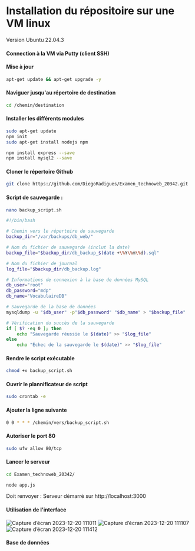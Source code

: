 # Installation du répositoire sur une VM linux
Version Ubuntu 22.04.3
#### **Connection à la VM via Putty (client SSH)**


#### **Mise à jour**
```bash
apt-get update && apt-get upgrade -y
```

#### **Naviguer jusqu'au répertoire de destination**
```bash
cd /chemin/destination
```

#### **Installer les différents modules**
```bash
sudo apt-get update
npm init
sudo apt-get install nodejs npm
```
```bash
npm install express --save
npm install mysql2 --save
```




#### **Cloner le répertoire Github**
```bash
git clone https://github.com/DiegoRadigues/Examen_technoweb_20342.git
```


#### **Script de sauvegarde :**
```bash
nano backup_script.sh
```

```bash
#!/bin/bash

# Chemin vers le répertoire de sauvegarde
backup_dir="/var/backups/db_web/"

# Nom du fichier de sauvegarde (inclut la date)
backup_file="$backup_dir/db_backup_$(date +\%Y\%m\%d).sql"

# Nom du fichier de journal
log_file="$backup_dir/db_backup.log"

# Informations de connexion à la base de données MySQL
db_user="root"
db_password="mdp"
db_name="VocabulaireDB"

# Sauvegarde de la base de données
mysqldump -u "$db_user" -p"$db_password" "$db_name" > "$backup_file"

# Vérification du succès de la sauvegarde
if [ $? -eq 0 ]; then
    echo "Sauvegarde réussie le $(date)" >> "$log_file"
else
    echo "Échec de la sauvegarde le $(date)" >> "$log_file"

```

#### **Rendre le script exécutable**
```bash
chmod +x backup_script.sh
```

#### **Ouvrir le plannificateur de script**
```bash
sudo crontab -e
```

#### **Ajouter la ligne suivante**
```bash
0 0 * * * /chemin/vers/backup_script.sh
```

#### **Autoriser le port 80**
```bash
sudo ufw allow 80/tcp
```


#### **Lancer le serveur**
```bash
cd Examen_technoweb_20342/
```
```bash
node app.js
```
Doit renvoyer : Serveur démarré sur http://localhost:3000

#### **Utilisation de l'interface**
![Capture d’écran 2023-12-20 111011](https://github.com/DiegoRadigues/Examen_technoweb_20342/assets/99732004/614cd200-6e4c-4525-a0e7-fb0167da074d)
![Capture d’écran 2023-12-20 111107](https://github.com/DiegoRadigues/Examen_technoweb_20342/assets/99732004/d83ed08c-c229-407e-a5ba-1db013c28132)
![Capture d’écran 2023-12-20 111412](https://github.com/DiegoRadigues/Examen_technoweb_20342/assets/99732004/626a0815-a9e7-4fe4-a80c-f4bb4ac03d91)


#### **Base de données**




